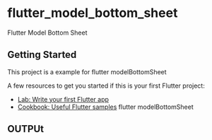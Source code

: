 # flutter_model_bottom_sheet

Flutter Model Bottom Sheet

## Getting Started

This project is a example for flutter modelBottomSheet

A few resources to get you started if this is your first Flutter project:

- [Lab: Write your first Flutter app](https://flutter.dev/docs/get-started/codelab)
- [Cookbook: Useful Flutter samples](https://flutter.dev/docs/cookbook)
flutter modelBottomSheet

## OUTPUt
